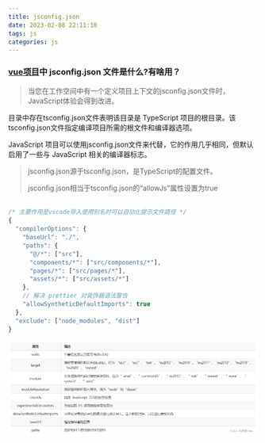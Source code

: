```yaml
---
title: jsconfig.json
date: 2023-02-08 22:11:10
tags: js
categories: js
---
```


### [vue项目](https://so.csdn.net/so/search?q=vue项目&spm=1001.2101.3001.7020)中 jsconfig.json 文件是什么?有啥用？

> 当您在工作空间中有一个定义项目上下文的jsconfig.json文件时，JavaScript体验会得到改进。

目录中存在tsconfig.json文件表明该目录是 TypeScript 项目的根目录。该tsconfig.json文件指定编译项目所需的根文件和编译器选项。

JavaScript 项目可以使用jsconfig.json文件来代替，它的作用几乎相同，但默认启用了一些与 JavaScript 相关的编译器标志。

> jsconfig.json源于tsconfig.json，是TypeScript的配置文件。
>
>  jsconfig.json相当于tsconfig.json的“allowJs”属性设置为true

<!--more-->



```js

/* 主要作用是vscode导入使用别名时可以自动化提示文件路径 */
{
  "compilerOptions": {
    "baseUrl": "./",
    "paths": {
      "@/*": ["src"],
      "components/*": ["src/components/*"],
      "pages/*": ["src/pages/*"],
      "assets/*": ["src/assets/*"]
    },
    // 解决 prettier 对装饰器语法警告
    "allowSyntheticDefaultImports": true
  },
  "exclude": ["node_modules", "dist"]
}
```

![image-20230208222816154](https://raw.githubusercontent.com/wyf195075595/images/main/blog/image-20230208222816154.png)